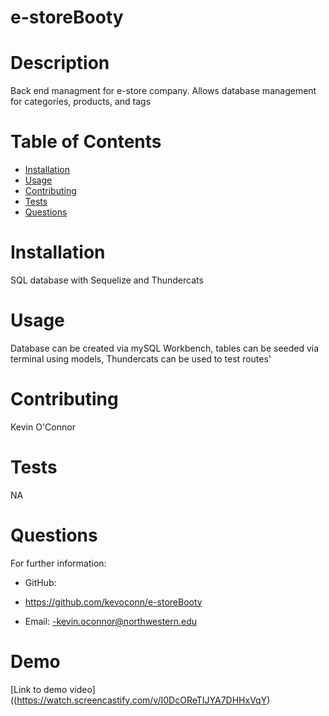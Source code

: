 # e-storeBooty

# Description

Back end managment for e-store company. Allows database management for categories, products, and tags

# Table of Contents

- [Installation](#installation)
- [Usage](#usage)
- [Contributing](#contributing)
- [Tests](#tests)
- [Questions](#questions)

# Installation

SQL database with Sequelize and Thundercats

# Usage

Database can be created via mySQL Workbench, tables can be seeded via terminal using models, Thundercats can be used to test routes'

# Contributing

Kevin O'Connor

# Tests

NA

# Questions

For further information:

- GitHub:
- https://github.com/kevoconn/e-storeBooty


- Email:
-kevin.oconnor@northwestern.edu

# Demo

[Link to demo video]((https://watch.screencastify.com/v/I0DcOReTIJYA7DHHxVqY)
